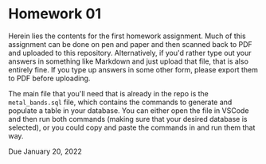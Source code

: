 # Homework 01

Herein lies the contents for the first homework assignment. Much of this assignment can be done on pen and paper and then scanned back to PDF and uploaded to this repository. Alternatively, if you'd rather type out your answers in something like Markdown and just upload that file, that is also entirely fine. If you type up answers in some other form, please export them to PDF before uploading.

The main file that you'll need that is already in the repo is the `metal_bands.sql` file, which contains the commands to generate and populate a table in your database. You can either open the file in VSCode and then run both commands (making sure that your desired database is selected), or you could copy and paste the commands in and run them that way.

Due January 20, 2022
